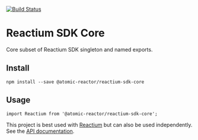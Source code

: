 [![Build Status](https://travis-ci.org/Atomic-Reactor/reactium-sdk-core.svg?branch=master)](https://travis-ci.org/Atomic-Reactor/reactium-sdk-core)

# Reactium SDK Core

Core subset of Reactium SDK singleton and named exports.

## Install

```
npm install --save @atomic-reactor/reactium-sdk-core
```

## Usage

```
import Reactium from '@atomic-reactor/reactium-sdk-core';
```

This project is best used with [Reactium](https://github.com/Atomic-Reactor/Reactium) but can also be used independently. See the [API documentation](https://atomic-reactor.github.io/reactium-sdk-core/).
